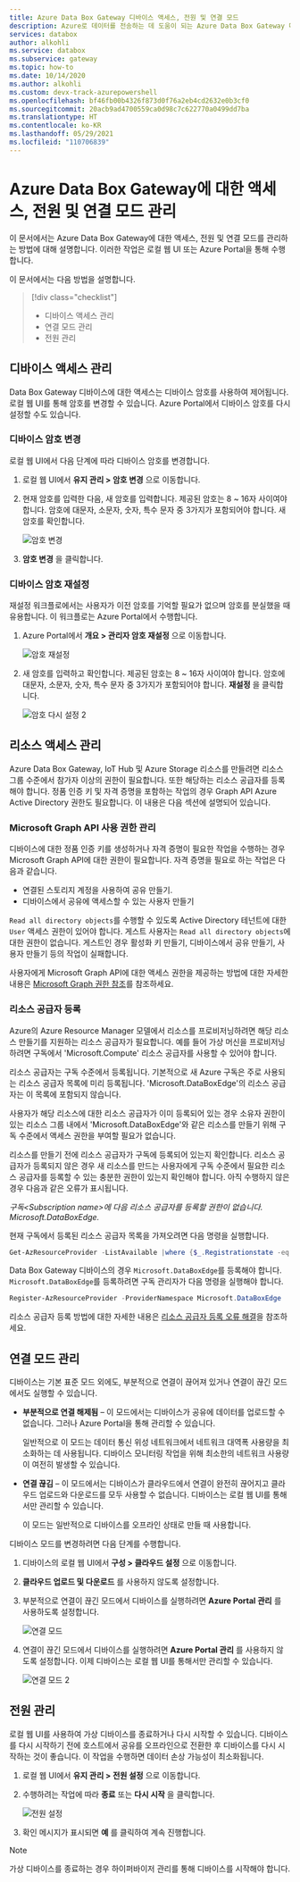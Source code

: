 ```yaml
---
title: Azure Data Box Gateway 디바이스 액세스, 전원 및 연결 모드
description: Azure로 데이터를 전송하는 데 도움이 되는 Azure Data Box Gateway 디바이스에 대한 액세스, 전원 및 연결 모드를 관리하는 방법에 대해 설명합니다.
services: databox
author: alkohli
ms.service: databox
ms.subservice: gateway
ms.topic: how-to
ms.date: 10/14/2020
ms.author: alkohli
ms.custom: devx-track-azurepowershell
ms.openlocfilehash: bf46fb00b4326f873d0f76a2eb4cd2632e0b3cf0
ms.sourcegitcommit: 20acb9ad4700559ca0d98c7c622770a0499dd7ba
ms.translationtype: HT
ms.contentlocale: ko-KR
ms.lasthandoff: 05/29/2021
ms.locfileid: "110706839"
---
```

# <a name="manage-access-power-and-connectivity-mode-for-your-azure-data-box-gateway"></a>Azure Data Box Gateway에 대한 액세스, 전원 및 연결 모드 관리

이 문서에서는 Azure Data Box Gateway에 대한 액세스, 전원 및 연결 모드를 관리하는 방법에 대해 설명합니다. 이러한 작업은 로컬 웹 UI 또는 Azure Portal을 통해 수행합니다. 

이 문서에서는 다음 방법을 설명합니다.

> [!div class="checklist"]
>
> * 디바이스 액세스 관리
> * 연결 모드 관리
> * 전원 관리

## <a name="manage-device-access"></a>디바이스 액세스 관리

Data Box Gateway 디바이스에 대한 액세스는 디바이스 암호를 사용하여 제어됩니다. 로컬 웹 UI를 통해 암호를 변경할 수 있습니다. Azure Portal에서 디바이스 암호를 다시 설정할 수도 있습니다.

### <a name="change-device-password"></a>디바이스 암호 변경

로컬 웹 UI에서 다음 단계에 따라 디바이스 암호를 변경합니다.

1. 로컬 웹 UI에서 **유지 관리 > 암호 변경** 으로 이동합니다.
2. 현재 암호를 입력한 다음, 새 암호를 입력합니다. 제공된 암호는 8 ~ 16자 사이여야 합니다. 암호에 대문자, 소문자, 숫자, 특수 문자 중 3가지가 포함되어야 합니다. 새 암호를 확인합니다.

    ![암호 변경](media/data-box-gateway-manage-access-power-connectivity-mode/change-password-1.png)

3. **암호 변경** 을 클릭합니다.
 
### <a name="reset-device-password"></a>디바이스 암호 재설정

재설정 워크플로에서는 사용자가 이전 암호를 기억할 필요가 없으며 암호를 분실했을 때 유용합니다. 이 워크플로는 Azure Portal에서 수행합니다.

1. Azure Portal에서 **개요 > 관리자 암호 재설정** 으로 이동합니다.

    ![암호 재설정](media/data-box-gateway-manage-access-power-connectivity-mode/reset-password-1.png)

 
2. 새 암호를 입력하고 확인합니다. 제공된 암호는 8 ~ 16자 사이여야 합니다. 암호에 대문자, 소문자, 숫자, 특수 문자 중 3가지가 포함되어야 합니다. **재설정** 을 클릭합니다.

    ![암호 다시 설정 2](media/data-box-gateway-manage-access-power-connectivity-mode/reset-password-2.png)

## <a name="manage-resource-access"></a>리소스 액세스 관리

Azure Data Box Gateway, IoT Hub 및 Azure Storage 리소스를 만들려면 리소스 그룹 수준에서 참가자 이상의 권한이 필요합니다. 또한 해당하는 리소스 공급자를 등록해야 합니다. 정품 인증 키 및 자격 증명을 포함하는 작업의 경우 Graph API Azure Active Directory 권한도 필요합니다. 이 내용은 다음 섹션에 설명되어 있습니다.

### <a name="manage-microsoft-graph-api-permissions"></a>Microsoft Graph API 사용 권한 관리

디바이스에 대한 정품 인증 키를 생성하거나 자격 증명이 필요한 작업을 수행하는 경우 Microsoft Graph API에 대한 권한이 필요합니다. 자격 증명을 필요로 하는 작업은 다음과 같습니다.

-  연결된 스토리지 계정을 사용하여 공유 만들기.
-  디바이스에서 공유에 액세스할 수 있는 사용자 만들기

`Read all directory objects`를 수행할 수 있도록 Active Directory 테넌트에 대한 `User` 액세스 권한이 있어야 합니다. 게스트 사용자는 `Read all directory objects`에 대한 권한이 없습니다. 게스트인 경우 활성화 키 만들기, 디바이스에서 공유 만들기, 사용자 만들기 등의 작업이 실패합니다.

사용자에게 Microsoft Graph API에 대한 액세스 권한을 제공하는 방법에 대한 자세한 내용은 [Microsoft Graph 권한 참조](/graph/permissions-reference)를 참조하세요.

### <a name="register-resource-providers"></a>리소스 공급자 등록

Azure의 Azure Resource Manager 모델에서 리소스를 프로비저닝하려면 해당 리소스 만들기를 지원하는 리소스 공급자가 필요합니다. 예를 들어 가상 머신을 프로비저닝하려면 구독에서 'Microsoft.Compute' 리소스 공급자를 사용할 수 있어야 합니다.
 
리소스 공급자는 구독 수준에서 등록됩니다. 기본적으로 새 Azure 구독은 주로 사용되는 리소스 공급자 목록에 미리 등록됩니다. 'Microsoft.DataBoxEdge'의 리소스 공급자는 이 목록에 포함되지 않습니다.

사용자가 해당 리소스에 대한 리소스 공급자가 이미 등록되어 있는 경우 소유자 권한이 있는 리소스 그룹 내에서 'Microsoft.DataBoxEdge'와 같은 리소스를 만들기 위해 구독 수준에서 액세스 권한을 부여할 필요가 없습니다.

리소스를 만들기 전에 리소스 공급자가 구독에 등록되어 있는지 확인합니다. 리소스 공급자가 등록되지 않은 경우 새 리소스를 만드는 사용자에게 구독 수준에서 필요한 리소스 공급자를 등록할 수 있는 충분한 권한이 있는지 확인해야 합니다. 아직 수행하지 않은 경우 다음과 같은 오류가 표시됩니다.

*구독\<Subscription name>에 다음 리소스 공급자를 등록할 권한이 없습니다. Microsoft.DataBoxEdge.*


현재 구독에서 등록된 리소스 공급자 목록을 가져오려면 다음 명령을 실행합니다.

```PowerShell
Get-AzResourceProvider -ListAvailable |where {$_.Registrationstate -eq "Registered"}
```

Data Box Gateway 디바이스의 경우 `Microsoft.DataBoxEdge`를 등록해야 합니다. `Microsoft.DataBoxEdge`를 등록하려면 구독 관리자가 다음 명령을 실행해야 합니다.

```PowerShell
Register-AzResourceProvider -ProviderNamespace Microsoft.DataBoxEdge
```

리소스 공급자 등록 방법에 대한 자세한 내용은 [리소스 공급자 등록 오류 해결](../azure-resource-manager/templates/error-register-resource-provider.md)을 참조하세요.

## <a name="manage-connectivity-mode"></a>연결 모드 관리

디바이스는 기본 표준 모드 외에도, 부분적으로 연결이 끊어져 있거나 연결이 끊긴 모드에서도 실행할 수 있습니다.

- **부분적으로 연결 해제됨** – 이 모드에서는 디바이스가 공유에 데이터를 업로드할 수 없습니다. 그러나 Azure Portal을 통해 관리할 수 있습니다.

    일반적으로 이 모드는 데이터 통신 위성 네트워크에서 네트워크 대역폭 사용량을 최소화하는 데 사용됩니다. 디바이스 모니터링 작업을 위해 최소한의 네트워크 사용량이 여전히 발생할 수 있습니다.

- **연결 끊김** – 이 모드에서는 디바이스가 클라우드에서 연결이 완전히 끊어지고 클라우드 업로드와 다운로드를 모두 사용할 수 없습니다. 디바이스는 로컬 웹 UI를 통해서만 관리할 수 있습니다.

    이 모드는 일반적으로 디바이스를 오프라인 상태로 만들 때 사용합니다.

디바이스 모드를 변경하려면 다음 단계를 수행합니다.

1. 디바이스의 로컬 웹 UI에서 **구성 > 클라우드 설정** 으로 이동합니다.
2. **클라우드 업로드 및 다운로드** 를 사용하지 않도록 설정합니다.
3. 부분적으로 연결이 끊긴 모드에서 디바이스를 실행하려면 **Azure Portal 관리** 를 사용하도록 설정합니다.

    ![연결 모드](media/data-box-gateway-manage-access-power-connectivity-mode/connectivity-mode-1.png)
 
4. 연결이 끊긴 모드에서 디바이스를 실행하려면 **Azure Portal 관리** 를 사용하지 않도록 설정합니다. 이제 디바이스는 로컬 웹 UI를 통해서만 관리할 수 있습니다.

    ![연결 모드 2](media/data-box-gateway-manage-access-power-connectivity-mode/connectivity-mode-2.png)

## <a name="manage-power"></a>전원 관리

로컬 웹 UI를 사용하여 가상 디바이스를 종료하거나 다시 시작할 수 있습니다. 디바이스를 다시 시작하기 전에 호스트에서 공유를 오프라인으로 전환한 후 디바이스를 다시 시작하는 것이 좋습니다. 이 작업을 수행하면 데이터 손상 가능성이 최소화됩니다.

1. 로컬 웹 UI에서 **유지 관리 > 전원 설정** 으로 이동합니다.
2. 수행하려는 작업에 따라 **종료** 또는 **다시 시작** 을 클릭합니다.

    ![전원 설정](media/data-box-gateway-manage-access-power-connectivity-mode/shut-down-restart-1.png)

3. 확인 메시지가 표시되면 **예** 를 클릭하여 계속 진행합니다.

> [!NOTE]
> 가상 디바이스를 종료하는 경우 하이퍼바이저 관리를 통해 디바이스를 시작해야 합니다.
